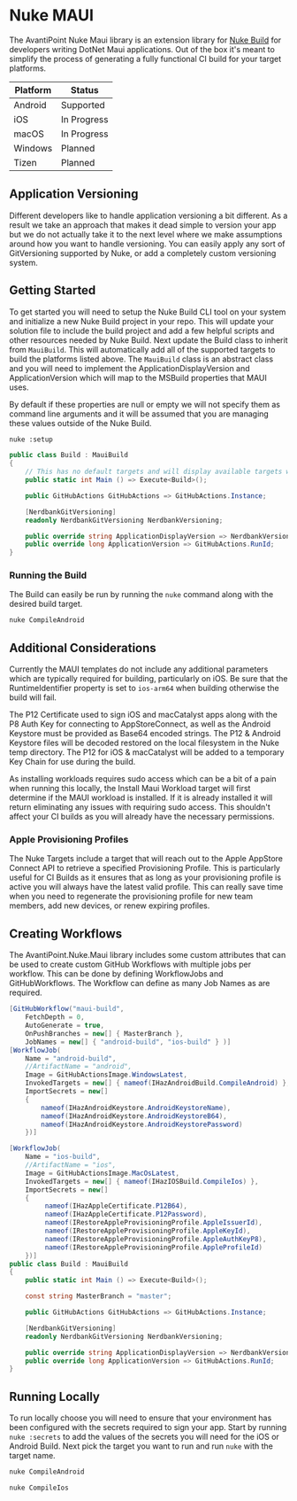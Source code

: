 # Nuke MAUI

The AvantiPoint Nuke Maui library is an extension library for [Nuke Build](https://www.nuke.build/) for developers writing DotNet Maui applications. Out of the box it's meant to simplify the process of generating a fully functional CI build for your target platforms.

| Platform | Status |
| -------- | ------ |
| Android | Supported |
| iOS | In Progress |
| macOS | In Progress |
| Windows | Planned |
| Tizen | Planned |

## Application Versioning

Different developers like to handle application versioning a bit different. As a result we take an approach that makes it dead simple to version your app but we do not actually take it to the next level where we make assumptions around how you want to handle versioning. You can easily apply any sort of GitVersioning supported by Nuke, or add a completely custom versioning system.

## Getting Started

To get started you will need to setup the Nuke Build CLI tool on your system and initialize a new Nuke Build project in your repo. This will update your solution file to include the build project and add a few helpful scripts and other resources needed by Nuke Build. Next update the Build class to inherit from `MauiBuild`. This will automatically add all of the supported targets to build the platforms listed above. The `MauiBuild` class is an abstract class and you will need to implement the ApplicationDisplayVersion and ApplicationVersion which will map to the MSBuild properties that MAUI uses.

By default if these properties are null or empty we will not specify them as command line arguments and it will be assumed that you are managing these values outside of the Nuke Build.

```bash
nuke :setup
```

```cs
public class Build : MauiBuild
{
    // This has no default targets and will display available targets when you run `nuke`
    public static int Main () => Execute<Build>();

    public GitHubActions GitHubActions => GitHubActions.Instance;

    [NerdbankGitVersioning]
    readonly NerdbankGitVersioning NerdbankVersioning;

    public override string ApplicationDisplayVersion => NerdbankVersioning.NuGetPackageVersion;
    public override long ApplicationVersion => GitHubActions.RunId;
}
```

### Running the Build

The Build can easily be run by running the `nuke` command along with the desired build target.

```bash
nuke CompileAndroid
```

## Additional Considerations

Currently the MAUI templates do not include any additional parameters which are typically required for building, particularly on iOS. Be sure that the RuntimeIdentifier property is set to `ios-arm64` when building otherwise the build will fail.

The P12 Certificate used to sign iOS and macCatalyst apps along with the P8 Auth Key for connecting to AppStoreConnect, as well as the Android Keystore must be provided as Base64 encoded strings. The P12 & Android Keystore files will be decoded restored on the local filesystem in the Nuke temp directory. The P12 for iOS & macCatalyst will be added to a temporary Key Chain for use during the build.

As installing workloads requires sudo access which can be a bit of a pain when running this locally, the Install Maui Workload target will first determine if the MAUI workload is installed. If it is already installed it will return eliminating any issues with requiring sudo access. This shouldn't affect your CI builds as you will already have the necessary permissions.

### Apple Provisioning Profiles

The Nuke Targets include a target that will reach out to the Apple AppStore Connect API to retrieve a specified Provisioning Profile. This is particularly useful for CI Builds as it ensures that as long as your provisioning profile is active you will always have the latest valid profile. This can really save time when you need to regenerate the provisioning profile for new team members, add new devices, or renew expiring profiles.

## Creating Workflows

The AvantiPoint.Nuke.Maui library includes some custom attributes that can be used to create custom GitHub Workflows with multiple jobs per workflow. This can be done by defining WorkflowJobs and GitHubWorkflows. The Workflow can define as many Job Names as are required.

```cs
[GitHubWorkflow("maui-build",
    FetchDepth = 0,
    AutoGenerate = true,
    OnPushBranches = new[] { MasterBranch },
    JobNames = new[] { "android-build", "ios-build" } )]
[WorkflowJob(
    Name = "android-build",
    //ArtifactName = "android",
    Image = GitHubActionsImage.WindowsLatest,
    InvokedTargets = new[] { nameof(IHazAndroidBuild.CompileAndroid) },
    ImportSecrets = new[]
    {
        nameof(IHazAndroidKeystore.AndroidKeystoreName),
        nameof(IHazAndroidKeystore.AndroidKeystoreB64),
        nameof(IHazAndroidKeystore.AndroidKeystorePassword)
    })]

[WorkflowJob(
    Name = "ios-build",
    //ArtifactName = "ios",
    Image = GitHubActionsImage.MacOsLatest,
    InvokedTargets = new[] { nameof(IHazIOSBuild.CompileIos) },
    ImportSecrets = new[]
    {
         nameof(IHazAppleCertificate.P12B64),
         nameof(IHazAppleCertificate.P12Password),
         nameof(IRestoreAppleProvisioningProfile.AppleIssuerId),
         nameof(IRestoreAppleProvisioningProfile.AppleKeyId),
         nameof(IRestoreAppleProvisioningProfile.AppleAuthKeyP8),
         nameof(IRestoreAppleProvisioningProfile.AppleProfileId)
    })]
public class Build : MauiBuild
{
    public static int Main () => Execute<Build>();

    const string MasterBranch = "master";

    public GitHubActions GitHubActions => GitHubActions.Instance;

    [NerdbankGitVersioning]
    readonly NerdbankGitVersioning NerdbankVersioning;

    public override string ApplicationDisplayVersion => NerdbankVersioning.NuGetPackageVersion;
    public override long ApplicationVersion => GitHubActions.RunId;
}
```

## Running Locally

To run locally choose you will need to ensure that your environment has been configured with the secrets required to sign your app. Start by running `nuke :secrets` to add the values of the secrets you will need for the iOS or Android Build. Next pick the target you want to run and run `nuke` with the target name.

```bash
nuke CompileAndroid

nuke CompileIos
```
